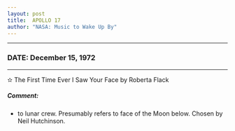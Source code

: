 ```yaml
---
layout: post
title:  APOLLO 17
author: "NASA: Music to Wake Up By"
---
```


----
### DATE: December 15, 1972
----
✫ The First Time Ever I Saw Your Face by Roberta Flack

##### Comment:
* to lunar crew. Presumably refers to face of the Moon below. Chosen by Neil Hutchinson.
